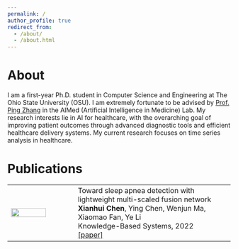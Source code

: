 ```yaml
---
permalink: /
author_profile: true
redirect_from: 
  - /about/
  - /about.html
---
```


About
========
I am a first-year Ph.D. student in Computer Science and Engineering at The Ohio State University (OSU). I am extremely fortunate to be advised by [Prof. Ping Zhang](https://www.pingzhang.net/) in the AIMed (Artificial Intelligence in Medicine) Lab. My research interests lie in AI for healthcare, with the overarching goal of improving patient outcomes through advanced diagnostic tools and efficient healthcare delivery systems. My current research focuses on time series analysis in healthcare.


Publications
============
<table width="900" align="center" border="0" cellspacing="0" cellpadding="0">
            <tr>
                <td style="width:30%; vertical-align:middle; padding-right: 20px;">
                    <div class="image-container">
                        <img src="images/3953273590_704e3899d5_m.jpg" width="80%">
                    </div>
                </td>
                <td style="width:70%; vertical-align:middle">
                    <papertext>
                        <papertitle>Toward sleep apnea detection with lightweight multi-scaled fusion network</papertitle>
                        <br>
                    <strong>Xianhui Chen</strong>,
                    Ying Chen, Wenjun Ma, Xiaomao Fan, Ye Li
                    <br>
                    Knowledge-Based Systems, 2022
                    <br>
                    <a href="https://doi.org/10.1016/j.knosys.2022.108783">[paper]</a>
                    </papertext>
                </td>
            </tr>
        </table>
   
